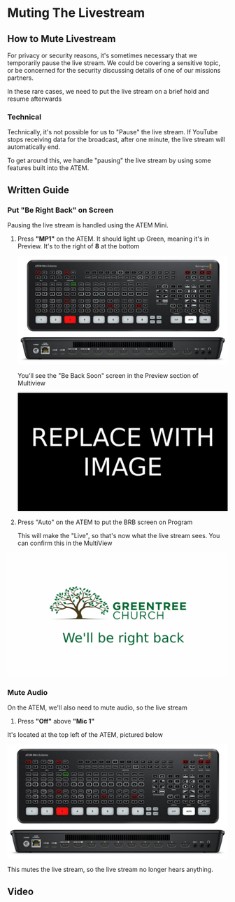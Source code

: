 # Muting The Livestream

## How to Mute Livestream

For privacy or security reasons, it's sometimes necessary that we temporarily pause the live stream. We could be covering a sensitive topic, or be concerned for the security discussing details of one of our missions partners.

In these rare cases, we need to put the live stream on a brief hold and resume afterwards

### Technical

Technically, it's not possible for us to "Pause" the live stream. If YouTube stops receiving data for the broadcast, after one minute, the live stream will automatically end.

To get around this, we handle "pausing" the live stream by using some features built into the ATEM.

## Written Guide

### Put "Be Right Back" on Screen

Pausing the live stream is handled using the ATEM Mini.

1. Press **"MP1"** on the ATEM. It should light up Green, meaning it's in Preview. It's to the right of **8** at the bottom

   ![ATEM Overhead](../img/audio-issues/atem-extreme-overhead.webp)

   You'll see the "Be Back Soon" screen in the Preview section of Multiview

   ![Multiview Screen](./img/incomplete.webp)

2. Press "Auto" on the ATEM to put the BRB screen on Program

   This will make the "Live", so that's now what the live stream sees. You can confirm this in the MultiView

![BRB Screen](./img/brb-screen.webp)

### Mute Audio

On the ATEM, we'll also need to mute audio, so the live stream

1. Press **"Off"** above **"Mic 1"**

It's located at the top left of the ATEM, pictured below

![ATEM Overhead](../img/audio-issues/atem-extreme-overhead.webp)

This mutes the live stream, so the live stream no longer hears anything.

## Video
